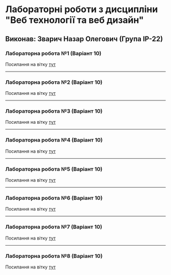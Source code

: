 # Лабораторні роботи з дисципліни "Веб технології та веб дизайн"

## Виконав: Зварич Назар Олегович (Група ІР-22)

### Лабораторна робота №1 (Варіант 10)
Посилання на вітку [тут](https://github.com/Bandura2/Web_labs/tree/lab1)

***
### Лабораторна робота №2 (Варіант 10)
Посилання на вітку [тут](https://github.com/Bandura2/Web_labs/tree/lab2)

***
### Лабораторна робота №3 (Варіант 10)
Посилання на вітку [тут](https://github.com/Bandura2/Web_labs/tree/lab3)

***
### Лабораторна робота №4 (Варіант 10)
Посилання на вітку [тут](https://github.com/Bandura2/Web_labs/tree/lab4)

***
### Лабораторна робота №5 (Варіант 10)
Посилання на вітку [тут](https://github.com/Bandura2/Web_labs/tree/lab5)

***
### Лабораторна робота №6 (Варіант 10)
Посилання на вітку [тут](https://github.com/Bandura2/Web_labs/tree/lab6)

***
### Лабораторна робота №7 (Варіант 10)
Посилання на вітку [тут](https://github.com/Bandura2/Web_labs/tree/lab7_and_8)

***
### Лабораторна робота №8 (Варіант 10)
Посилання на вітку [тут](https://github.com/Bandura2/Web_labs/tree/lab7_and_8)
